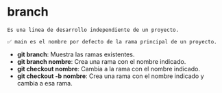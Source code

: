 # branch

    Es una linea de desarrollo independiente de un proyecto.

    ✅ main es el nombre por defecto de la rama principal de un proyecto.

- **git branch**: Muestra las ramas existentes.
- **git branch nombre**: Crea una rama con el nombre indicado.
- **git checkout nombre**: Cambia a la rama con el nombre indicado.
- **git checkout -b nombre**: Crea una rama con el nombre indicado y cambia a esa rama.
